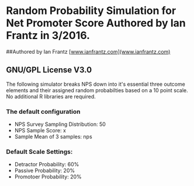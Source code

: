 # Random Probability Simulation for Net Promoter Score Authored by Ian Frantz in 3/2016.

##Authored by Ian Frantz [www.ianfrantz.com](www.ianfrantz.com)
## GNU/GPL License V3.0

The following simulator breaks NPS down into it's essential three outcome elements and their assigned random probabilties based on a 10 point scale. No additional R libraries are required.

### The default configuration

+ NPS Survey Sampling Distribution: 50
+ NPS Sample Score: x
+ Sample Mean of 3 samples: nps

### Default Scale Settings:

+ Detractor Probability: 60%
+ Passive Probability: 20%
+ Promotoer Probability: 20%

